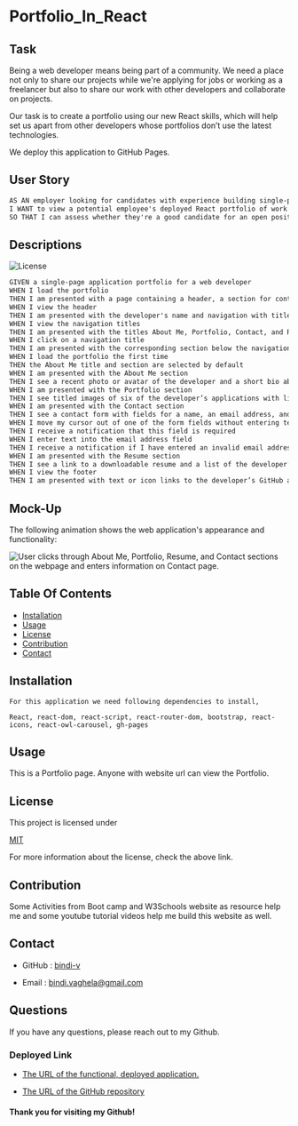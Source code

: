 # Portfolio_In_React

## Task

Being a web developer means being part of a community. We need a place not only to share our projects while we're applying for jobs or working as a freelancer but also to share our work with other developers and collaborate on projects.

Our task is to create a portfolio using our new React skills, which will help set us apart from other developers whose portfolios don’t use the latest technologies. 

We deploy this application to GitHub Pages. 

## User Story

```md
AS AN employer looking for candidates with experience building single-page applications
I WANT to view a potential employee's deployed React portfolio of work samples
SO THAT I can assess whether they're a good candidate for an open position
```

## Descriptions

![License](https://img.shields.io/badge/License-MIT-yellow)

```md
GIVEN a single-page application portfolio for a web developer
WHEN I load the portfolio
THEN I am presented with a page containing a header, a section for content, and a footer
WHEN I view the header
THEN I am presented with the developer's name and navigation with titles corresponding to different sections of the portfolio
WHEN I view the navigation titles
THEN I am presented with the titles About Me, Portfolio, Contact, and Resume, and the title corresponding to the current section is highlighted
WHEN I click on a navigation title
THEN I am presented with the corresponding section below the navigation without the page reloading and that title is highlighted
WHEN I load the portfolio the first time
THEN the About Me title and section are selected by default
WHEN I am presented with the About Me section
THEN I see a recent photo or avatar of the developer and a short bio about them
WHEN I am presented with the Portfolio section
THEN I see titled images of six of the developer’s applications with links to both the deployed applications and the corresponding GitHub repositories
WHEN I am presented with the Contact section
THEN I see a contact form with fields for a name, an email address, and a message
WHEN I move my cursor out of one of the form fields without entering text
THEN I receive a notification that this field is required
WHEN I enter text into the email address field
THEN I receive a notification if I have entered an invalid email address
WHEN I am presented with the Resume section
THEN I see a link to a downloadable resume and a list of the developer’s proficiencies
WHEN I view the footer
THEN I am presented with text or icon links to the developer’s GitHub and LinkedIn profiles, and their profile on a third platform (Stack Overflow, Twitter)
```

## Mock-Up

The following animation shows the web application's appearance and functionality:

![User clicks through About Me, Portfolio, Resume, and Contact sections on the webpage and enters information on Contact page.](./src/assets/react-portfolio.gif)

## Table Of Contents

- [Installation](#installation)
- [Usage](#usage)
- [License](#license)
- [Contribution](#contribution)
- [Contact](#contact)
    
## Installation 
    For this application we need following dependencies to install,

    React, react-dom, react-script, react-router-dom, bootstrap, react-icons, react-owl-carousel, gh-pages 

## Usage

 This is a Portfolio page. Anyone with website url can view the Portfolio.

## License

This project is licensed under

 [MIT](https://opensource.org/licenses/MIT)

For more information about the license, check the above link.

## Contribution

Some Activities from Boot camp and W3Schools website as resource help me and some youtube tutorial videos help me build this website as well.

## Contact

* GitHub : [bindi-v](https://github.com/bindi-v)

* Email : bindi.vaghela@gmail.com
    
## Questions

If you have any questions, please reach out to my Github.

### Deployed Link

* [The URL of the functional, deployed application.](https://bindi-v.github.io/Portfolio_In_React/)

* [The URL of the GitHub repository](https://github.com/bindi-v/Portfolio_In_React)

#### Thank you for visiting my Github!